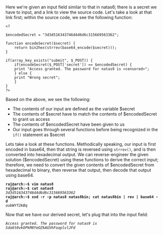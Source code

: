 Here we're given an input field similar to that in natas6; there is a secret we have to input, and a link to view the source code. Let's take a look at that link first; within the source code, we see the following function:

```
<?

$encodedSecret = "3d3d516343746d4d6d6c315669563362";

function encodeSecret($secret) {
    return bin2hex(strrev(base64_encode($secret)));
}

if(array_key_exists("submit", $_POST)) {
    if(encodeSecret($_POST['secret']) == $encodedSecret) {
    print "Access granted. The password for natas9 is <censored>";
    } else {
    print "Wrong secret";
    }
}
?>
```

Based on the above, we see the following:
* The contents of our input are defined as the variable $secret
* The contents of $secret have to match the contents of $encodedSecret to grant us access
* The contents of $encodedSecret have been given to us
* Our input goes through several functions before being recognized in the `if()` statement as $secret

Lets take a look at these functions. Methodically speaking, our input is first encoded in base64, then that string is reversed using `strrev()`, and is then converted into hexadecimal output. We can reverse-engineer the given solution ($encodedSecret) using these functions to derive the correct input; therefore, we need to convert the given contents of $encodedSecret from hexadecimal to binary, then reverse that output, then decode that output using base64.

**`raj@arch:~$ vim natas8`**  
**`raj@arch:~$ cat natas8`**  
*`3d3d516343746d4d6d6c315669563362`*  
**`raj@arch:~$ xxd -r -p natas8 natas8bin; cat natas8bin | rev | base64 -d`**  
*`oubWYf2kBq`*   

Now that we have our derived secret, let's plug that into the input field:

*`Access granted. The password for natas9 is Sda6t0vkOPkM8YeOZkAGVhFoaplvlJFd`*  
